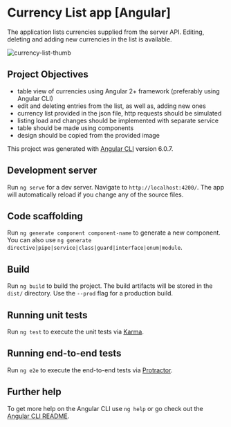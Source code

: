 # Currency List app [Angular]

The application lists currencies supplied from the server API. Editing, deleting and adding new currencies in the list is available.

![currency-list-thumb](https://user-images.githubusercontent.com/31347233/53752222-60c0f200-3eae-11e9-8f2d-5b547a749486.jpg)

## Project Objectives

- table view of currencies using Angular 2+ framework (preferably using Angular CLI)
- edit and deleting entries from the list, as well as, adding new ones
- currency list provided in the json file, http requests should be simulated
- listing load and changes should be implemented with separate service
- table should be made using components
- design should be copied from the provided image

This project was generated with [Angular CLI](https://github.com/angular/angular-cli) version 6.0.7.

## Development server

Run `ng serve` for a dev server. Navigate to `http://localhost:4200/`. The app will automatically reload if you change any of the source files.

## Code scaffolding

Run `ng generate component component-name` to generate a new component. You can also use `ng generate directive|pipe|service|class|guard|interface|enum|module`.

## Build

Run `ng build` to build the project. The build artifacts will be stored in the `dist/` directory. Use the `--prod` flag for a production build.

## Running unit tests

Run `ng test` to execute the unit tests via [Karma](https://karma-runner.github.io).

## Running end-to-end tests

Run `ng e2e` to execute the end-to-end tests via [Protractor](http://www.protractortest.org/).

## Further help

To get more help on the Angular CLI use `ng help` or go check out the [Angular CLI README](https://github.com/angular/angular-cli/blob/master/README.md).
